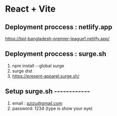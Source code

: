 # React + Vite

## Deployment proccess : netlify.app

https://bpl-bangladesh-premier-league1.netlify.app/

## Deployment proccess : surge.sh

1. npm install --global surge
2. surge dist
3. https://present-apparel.surge.sh/

## Setup surge.sh ------------

1. email : azizu@gmail.com
2. password: 1234 (type is show your eye)
